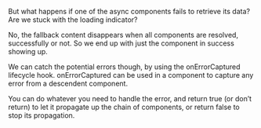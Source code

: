 But what happens if one of the async components fails to retrieve its data? Are we stuck with the loading indicator?

No, the fallback content disappears when all components are resolved, successfully or not. So we end up with just the component in success showing up.

We can catch the potential errors though, by using the onErrorCaptured lifecycle hook. onErrorCaptured can be used in a component to capture any error from a descendent component.

You can do whatever you need to handle the error, and return true (or don’t return) to let it propagate up the chain of components, or return false to stop its propagation.